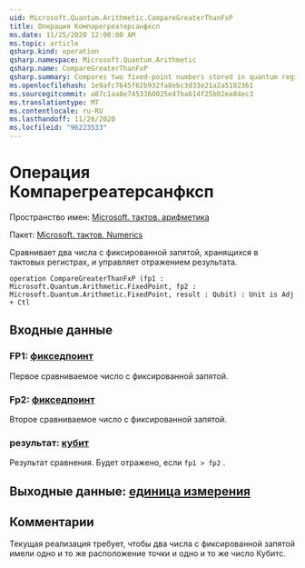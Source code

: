 ```yaml
---
uid: Microsoft.Quantum.Arithmetic.CompareGreaterThanFxP
title: Операция Компарегреатерсанфксп
ms.date: 11/25/2020 12:00:00 AM
ms.topic: article
qsharp.kind: operation
qsharp.namespace: Microsoft.Quantum.Arithmetic
qsharp.name: CompareGreaterThanFxP
qsharp.summary: Compares two fixed-point numbers stored in quantum registers, and controls a flip on the result.
ms.openlocfilehash: 1e9afc7645f62b932fa8ebc3d33e21a2a5182361
ms.sourcegitcommit: a87c1aa8e7453360025e47ba614f25b02ea84ec3
ms.translationtype: MT
ms.contentlocale: ru-RU
ms.lasthandoff: 11/26/2020
ms.locfileid: "96223533"
---
```

# <a name="comparegreaterthanfxp-operation"></a>Операция Компарегреатерсанфксп

Пространство имен: [Microsoft. тактов. арифметика](xref:Microsoft.Quantum.Arithmetic)

Пакет: [Microsoft. тактов. Numerics](https://nuget.org/packages/Microsoft.Quantum.Numerics)


Сравнивает два числа с фиксированной запятой, хранящихся в тактовых регистрах, и управляет отражением результата.

```qsharp
operation CompareGreaterThanFxP (fp1 : Microsoft.Quantum.Arithmetic.FixedPoint, fp2 : Microsoft.Quantum.Arithmetic.FixedPoint, result : Qubit) : Unit is Adj + Ctl
```


## <a name="input"></a>Входные данные

### <a name="fp1--fixedpoint"></a>FP1: [фикседпоинт](xref:Microsoft.Quantum.Arithmetic.FixedPoint)

Первое сравниваемое число с фиксированной запятой.


### <a name="fp2--fixedpoint"></a>Fp2: [фикседпоинт](xref:Microsoft.Quantum.Arithmetic.FixedPoint)

Второе сравниваемое число с фиксированной запятой.


### <a name="result--qubit"></a>результат: [кубит](xref:microsoft.quantum.lang-ref.qubit)

Результат сравнения. Будет отражено, если `fp1 > fp2` .



## <a name="output--unit"></a>Выходные данные: [единица измерения](xref:microsoft.quantum.lang-ref.unit)



## <a name="remarks"></a>Комментарии

Текущая реализация требует, чтобы два числа с фиксированной запятой имели одно и то же расположение точки и одно и то же число Кубитс.